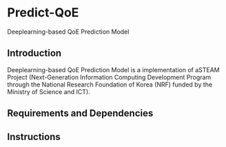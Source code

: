 # Predict-QoE
Deeplearning-based QoE Prediction Model

## Introduction

Deeplearning-based QoE Prediction Model is a implementation of aSTEAM Project (Next-Generation Information Computing Development Program through the National Research Foundation of Korea (NRF) funded by the Ministry of Science and ICT).

## Requirements and Dependencies


## Instructions


